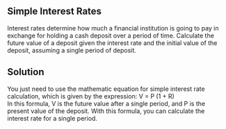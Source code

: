 ## Simple Interest Rates
Interest rates determine how much a financial institution is going to pay in exchange for holding a cash
deposit over a period of time. Calculate the future value of a deposit given the interest rate and the initial
value of the deposit, assuming a single period of deposit.

## Solution
You just need to use the mathematic equation for simple interest rate calculation, which is given by the expression:
V = P (1 + R)<br>
In this formula, V is the future value after a single period, and P is the present value of the deposit. With this formula, you can calculate the interest rate for a single period.
